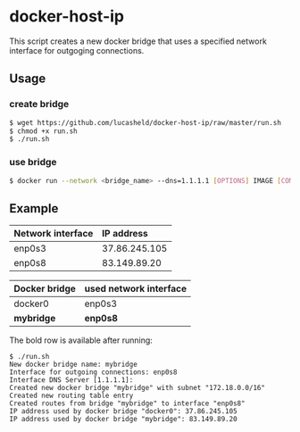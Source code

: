 # docker-host-ip

This script creates a new docker bridge that uses a specified network interface for outgoging connections.

## Usage

### create bridge

```bash
$ wget https://github.com/lucasheld/docker-host-ip/raw/master/run.sh
$ chmod +x run.sh
$ ./run.sh
```

### use bridge

```bash
$ docker run --network <bridge_name> --dns=1.1.1.1 [OPTIONS] IMAGE [COMMAND]
```

## Example

| Network interface | IP address    |
| :---------------- | :------------ |
| enp0s3            | 37.86.245.105 |
| enp0s8            | 83.149.89.20  |

| Docker bridge | used network interface |
| :------------ | :--------------------- |
| docker0       | enp0s3                 |
| **mybridge**  | **enp0s8**             |

The bold row is available after running:

```
$ ./run.sh
New docker bridge name: mybridge
Interface for outgoing connections: enp0s8
Interface DNS Server [1.1.1.1]:
Created new docker bridge "mybridge" with subnet "172.18.0.0/16"
Created new routing table entry
Created routes from bridge "mybridge" to interface "enp0s8"
IP address used by docker bridge "docker0": 37.86.245.105
IP address used by docker bridge "mybridge": 83.149.89.20
```
